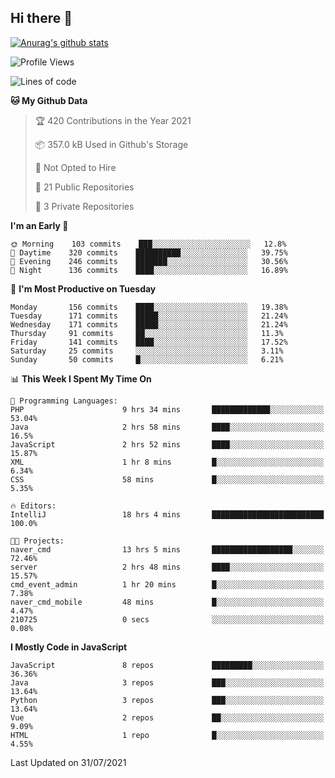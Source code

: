 ## Hi there 👋

[![Anurag's github stats](https://github-readme-stats.vercel.app/api?username=Songwonseok)](https://github.com/anuraghazra/github-readme-stats)



<!--START_SECTION:waka-->
![Profile Views](http://img.shields.io/badge/Profile%20Views-1-blue)

![Lines of code](https://img.shields.io/badge/From%20Hello%20World%20I%27ve%20Written-2.9%20million%20lines%20of%20code-blue)

**🐱 My Github Data** 

> 🏆 420 Contributions in the Year 2021
 > 
> 📦 357.0 kB Used in Github's Storage 
 > 
> 🚫 Not Opted to Hire
 > 
> 📜 21 Public Repositories 
 > 
> 🔑 3 Private Repositories  
 > 
**I'm an Early 🐤** 

```text
🌞 Morning    103 commits    ███░░░░░░░░░░░░░░░░░░░░░░   12.8% 
🌆 Daytime    320 commits    ██████████░░░░░░░░░░░░░░░   39.75% 
🌃 Evening    246 commits    ███████░░░░░░░░░░░░░░░░░░   30.56% 
🌙 Night      136 commits    ████░░░░░░░░░░░░░░░░░░░░░   16.89%

```
📅 **I'm Most Productive on Tuesday** 

```text
Monday       156 commits    ████░░░░░░░░░░░░░░░░░░░░░   19.38% 
Tuesday      171 commits    █████░░░░░░░░░░░░░░░░░░░░   21.24% 
Wednesday    171 commits    █████░░░░░░░░░░░░░░░░░░░░   21.24% 
Thursday     91 commits     ██░░░░░░░░░░░░░░░░░░░░░░░   11.3% 
Friday       141 commits    ████░░░░░░░░░░░░░░░░░░░░░   17.52% 
Saturday     25 commits     ░░░░░░░░░░░░░░░░░░░░░░░░░   3.11% 
Sunday       50 commits     █░░░░░░░░░░░░░░░░░░░░░░░░   6.21%

```


📊 **This Week I Spent My Time On** 

```text
💬 Programming Languages: 
PHP                      9 hrs 34 mins       █████████████░░░░░░░░░░░░   53.04% 
Java                     2 hrs 58 mins       ████░░░░░░░░░░░░░░░░░░░░░   16.5% 
JavaScript               2 hrs 52 mins       ████░░░░░░░░░░░░░░░░░░░░░   15.87% 
XML                      1 hr 8 mins         █░░░░░░░░░░░░░░░░░░░░░░░░   6.34% 
CSS                      58 mins             █░░░░░░░░░░░░░░░░░░░░░░░░   5.35%

🔥 Editors: 
IntelliJ                 18 hrs 4 mins       █████████████████████████   100.0%

🐱‍💻 Projects: 
naver_cmd                13 hrs 5 mins       ██████████████████░░░░░░░   72.46% 
server                   2 hrs 48 mins       ████░░░░░░░░░░░░░░░░░░░░░   15.57% 
cmd_event_admin          1 hr 20 mins        █░░░░░░░░░░░░░░░░░░░░░░░░   7.38% 
naver_cmd_mobile         48 mins             █░░░░░░░░░░░░░░░░░░░░░░░░   4.47% 
210725                   0 secs              ░░░░░░░░░░░░░░░░░░░░░░░░░   0.08%

```

**I Mostly Code in JavaScript** 

```text
JavaScript               8 repos             █████████░░░░░░░░░░░░░░░░   36.36% 
Java                     3 repos             ███░░░░░░░░░░░░░░░░░░░░░░   13.64% 
Python                   3 repos             ███░░░░░░░░░░░░░░░░░░░░░░   13.64% 
Vue                      2 repos             ██░░░░░░░░░░░░░░░░░░░░░░░   9.09% 
HTML                     1 repo              █░░░░░░░░░░░░░░░░░░░░░░░░   4.55%

```



 Last Updated on 31/07/2021
<!--END_SECTION:waka-->
